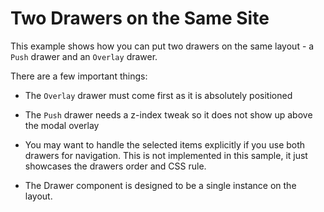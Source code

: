 # Two Drawers on the Same Site

This example shows how you can put two drawers on the same layout - a `Push` drawer and an `Overlay` drawer.

There are a few important things:

* The `Overlay` drawer must come first as it is absolutely positioned

* The `Push` drawer needs a z-index tweak so it does not show up above the modal overlay

* You may want to handle the selected items explicitly if you use both drawers for navigation. This is not implemented in this sample, it just showcases the drawers order and CSS rule.

* The Drawer component is designed to be a single instance on the layout.
